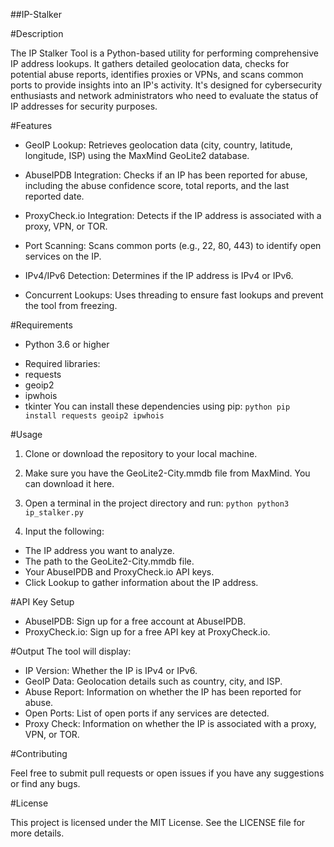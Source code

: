 ##IP-Stalker

#Description 

The IP Stalker Tool is a Python-based utility for performing comprehensive IP address lookups. 
It gathers detailed geolocation data, checks for potential abuse reports, identifies proxies or VPNs, and scans common ports to provide insights into an IP's activity. 
It's designed for cybersecurity enthusiasts and network administrators who need to evaluate the status of IP addresses for security purposes.

#Features

 + GeoIP Lookup: Retrieves geolocation data (city, country, latitude, longitude, ISP) using the MaxMind GeoLite2 database.

 + AbuseIPDB Integration: Checks if an IP has been reported for abuse, including the abuse confidence score, total reports, 
   and the last reported date.

 + ProxyCheck.io Integration: Detects if the IP address is associated with a proxy, VPN, or TOR.

 + Port Scanning: Scans common ports (e.g., 22, 80, 443) to identify open services on the IP.

 + IPv4/IPv6 Detection: Determines if the IP address is IPv4 or IPv6.

 + Concurrent Lookups: Uses threading to ensure fast lookups and prevent the tool from freezing.

#Requirements

 + Python 3.6 or higher
  * Required libraries:
  * requests
  * geoip2
  * ipwhois
  * tkinter
You can install these dependencies using pip:
 ```python pip install requests geoip2 ipwhois```

#Usage

1. Clone or download the repository to your local machine.
2. Make sure you have the GeoLite2-City.mmdb file from MaxMind. You can download it here.
3. Open a terminal in the project directory and run:
  ```python python3 ip_stalker.py```

5. Input the following:
   
 - The IP address you want to analyze.
 - The path to the GeoLite2-City.mmdb file.
 - Your AbuseIPDB and ProxyCheck.io API keys.
 - Click Lookup to gather information about the IP address.

#API Key Setup
  + AbuseIPDB: Sign up for a free account at AbuseIPDB.
  + ProxyCheck.io: Sign up for a free API key at ProxyCheck.io.
    
#Output The tool will display:

  + IP Version: Whether the IP is IPv4 or IPv6.
  + GeoIP Data: Geolocation details such as country, city, and ISP.
  + Abuse Report: Information on whether the IP has been reported for abuse.
  + Open Ports: List of open ports if any services are detected.
  + Proxy Check: Information on whether the IP is associated with a proxy, VPN, or TOR.
    
#Contributing 

Feel free to submit pull requests or open issues if you have any suggestions or find any bugs.

#License 

This project is licensed under the MIT License. See the LICENSE file for more details.




